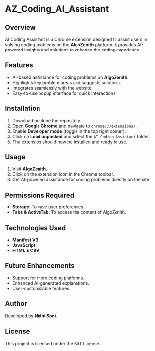 # AZ_Coding_AI_Assistant


## Overview
AI Coding Assistant is a Chrome extension designed to assist users in solving coding problems on the **AlgoZenith** platform. It provides AI-powered insights and solutions to enhance the coding experience.

## Features
- AI-based assistance for coding problems on **AlgoZenith**.
- Highlights key problem areas and suggests solutions.
- Integrates seamlessly with the website.
- Easy-to-use popup interface for quick interactions.

## Installation
1. Download or clone the repository.
2. Open **Google Chrome** and navigate to `chrome://extensions/`.
3. Enable **Developer mode** (toggle in the top right corner).
4. Click on **Load unpacked** and select the `AI-Coding-Assistant` folder.
5. The extension should now be installed and ready to use.

## Usage
1. Visit **[AlgoZenith](https://www.algozenith.com/)**.
2. Click on the extension icon in the Chrome toolbar.
3. Get AI-powered assistance for coding problems directly on the site.

## Permissions Required
- **Storage**: To save user preferences.
- **Tabs & ActiveTab**: To access the content of AlgoZenith.

## Technologies Used
- **Manifest V3**
- **JavaScript**
- **HTML & CSS**

## Future Enhancements
- Support for more coding platforms.
- Enhanced AI-generated explanations.
- User-customizable features.

## Author
Developed by **Nidhi Soni**.

## License
This project is licensed under the MIT License.

